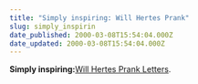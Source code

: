 ```yaml
---
title: "Simply inspiring: Will Hertes Prank"
slug: simply_inspirin
date_published: 2000-03-08T15:54:04.000Z
date_updated: 2000-03-08T15:54:04.000Z
---
```


**Simply inspiring:**[Will Hertes Prank Letters](http://www.cranial.com/hertes.html).
